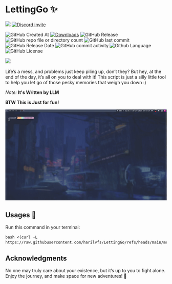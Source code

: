 # LettingGo ✨

[![](https://dcbadge.limes.pink/api/server/https://discord.gg/HBySRyymyZ?logoColor=ff6b6b)](https://discord.gg/HBySRyymyZ) 
[![Discord invite][discord-badge]][discord-link]


![GitHub Created At](https://img.shields.io/github/created-at/harilvfs/LettingGo?style=for-the-badge&logo=github)
[![Downloads][downloads-badge]][downloads-link]
![GitHub Release](https://img.shields.io/github/v/release/harilvfs/LettingGo?style=for-the-badge&logo=github)
![GitHub repo file or directory count](https://img.shields.io/github/directory-file-count/harilvfs/LettingGo?style=for-the-badge&logo=github)
![GitHub last commit](https://img.shields.io/github/last-commit/harilvfs/LettingGo?style=for-the-badge&logo=github)
![GitHub Release Date](https://img.shields.io/github/release-date/harilvfs/LettingGo?style=for-the-badge&logo=github)
![GitHub commit activity](https://img.shields.io/github/commit-activity/w/harilvfs/LettingGo?style=for-the-badge&logo=github)
![Github Language](https://img.shields.io/github/languages/top/harilvfs/LettingGo?style=for-the-badge&logo=github)
![GitHub License](https://img.shields.io/github/license/harilvfs/LettingGo?style=for-the-badge&logo=github)

<a href="https://instagram.com/harilvfs">
    <img src="https://img.shields.io/badge/Instagram-E4405F?logo=instagram&logoColor=white" />
  </a>
<br>

Life’s a mess, and problems just keep piling up, don’t they? But hey, at the end of the day, it’s all on you to deal with it! This script is just a silly little tool to help you let go of those pesky memories that weigh you down :)

*Note:* **It's Written by LLM**

**BTW This is Just for fun!** 

![Preview](preview/snapme.gif)

## Usages 🚀
Run this command in your terminal:
```
bash <(curl -L https://raw.githubusercontent.com/harilvfs/LettingGo/refs/heads/main/memories.sh)
```

[downloads-badge]: https://img.shields.io/github/downloads/harilvfs/LettingGo/total?logo=github&logoColor=white&style=for-the-badge
[downloads-link]: https://github.com/harilvfs/LettingGo/releases

## Acknowledgments

No one may truly care about your existence, but it’s up to you to fight alone. Enjoy the journey, and make space for new adventures! 🌈

[discord-badge]: https://img.shields.io/discord/757266205408100413.svg?logo=discord&colorB=7289DA&style=for-the-badge
[discord-link]: https://discord.gg/TAaVXT95
